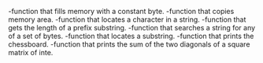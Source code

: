-function that fills memory with a constant byte.
-function that copies memory area.
-function that locates a character in a string.
-function that gets the length of a prefix substring.
-function that searches a string for any of a set of bytes.
-function that locates a substring.
-function that prints the chessboard.
-function that prints the sum of the two diagonals of a square matrix of inte.

